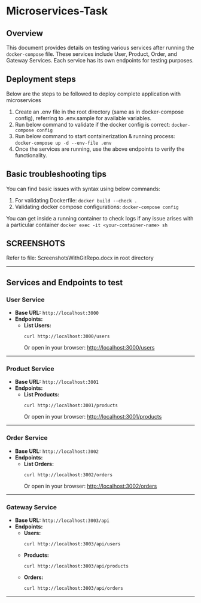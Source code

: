 # Microservices-Task

## Overview
This document provides details on testing various services after running the `docker-compose` file. These services include User, Product, Order, and Gateway Services. Each service has its own endpoints for testing purposes.


## Deployment steps 
Below are the steps to be followed to deploy complete application with microservices

1. Create an .env file in the root directory (same as in docker-compose config), referring to .env.sample for available variables.
2. Run below command to validate if the docker config is correct:
`docker-compose config`
3. Run below command to start containerization & running process:
`docker-compose up -d --env-file .env`
4. Once the services are running, use the above endpoints to verify the functionality.

## Basic troubleshooting tips
You can find basic issues with syntax using below commands:
1. For validating Dockerfile:
`docker build --check .`
2. Validating docker compose configurations:
`docker-compose config`

You can get inside a running container to check logs if any issue arises with a particular container
`docker exec -it <your-container-name> sh`

## SCREENSHOTS
Refer to file: ScreenshotsWithGitRepo.docx in root directory

---

## Services and Endpoints to test

### **User Service**
- **Base URL:** `http://localhost:3000`
- **Endpoints:**
  - **List Users:**  
    ```
    curl http://localhost:3000/users
    ```
    Or open in your browser: [http://localhost:3000/users](http://localhost:3000/users)

---

### **Product Service**
- **Base URL:** `http://localhost:3001`
- **Endpoints:**
  - **List Products:**  
    ```
    curl http://localhost:3001/products
    ```
    Or open in your browser: [http://localhost:3001/products](http://localhost:3001/products)

---

### **Order Service**
- **Base URL:** `http://localhost:3002`
- **Endpoints:**
  - **List Orders:**  
    ```
    curl http://localhost:3002/orders
    ```
    Or open in your browser: [http://localhost:3002/orders](http://localhost:3002/orders)

---

### **Gateway Service**
- **Base URL:** `http://localhost:3003/api`
- **Endpoints:**
  - **Users:**  
    ```
    curl http://localhost:3003/api/users
    ```
  - **Products:**  
    ```
    curl http://localhost:3003/api/products
    ```
  - **Orders:**  
    ```
    curl http://localhost:3003/api/orders
    ```
---
